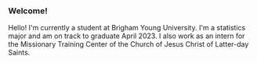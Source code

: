### Welcome!

Hello! I'm currently a student at Brigham Young University. I'm a statistics major and am on track to graduate April 2023. I also work as an intern for the Missionary Training Center of the Church of Jesus Christ of Latter-day Saints.
